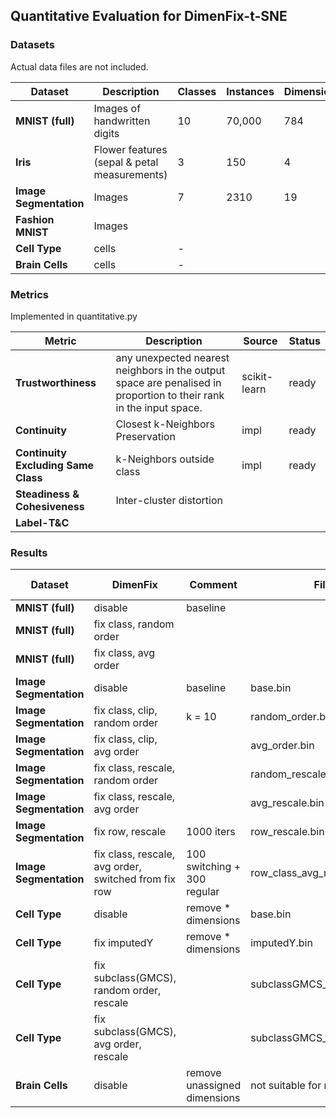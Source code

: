 ## Quantitative Evaluation for DimenFix-t-SNE

### Datasets

Actual data files are not included.

| Dataset | Description | Classes | Instances | Dimensionality | Status |
|---------|------------|---------|-----------|---------------|----------|
| **MNIST (full)** | Images of handwritten digits | 10 | 70,000 | 784 |ready|
| **Iris**  | Flower features (sepal & petal measurements) | 3 | 150 | 4 |ready|
|**Image Segmentation**| Images | 7 | 2310|19 |ready|
|**Fashion MNIST**| Images ||||||||
|**Cell Type**| cells |-|||ready|
|**Brain Cells**| cells | - | | |ready|

### Metrics

Implemented in quantitative.py

| Metric | Description | Source | Status |
|---------|------------|---------|-----------|
|**Trustworthiness**|any unexpected nearest neighbors in the output space are penalised in proportion to their rank in the input space.|scikit-learn| ready|
|**Continuity**|Closest k-Neighbors Preservation|impl|ready|
|**Continuity Excluding Same Class**|k-Neighbors outside class|impl | ready|
|**Steadiness & Cohesiveness**| Inter-cluster distortion |||
|**Label-T&C**|

### Results

| Dataset | DimenFix | Comment| FileName | Trustworthiness | Continuity| Excl Continuity | Steadiness | Cohesiveness| Label-T| Label-C|
|----|-----|------|----|---|------|------|-----|------|----|----|
|**MNIST (full)**|disable|baseline| |
|**MNIST (full)**|fix class, random order|
|**MNIST (full)**|fix class, avg order|
|**Image Segmentation**|disable|baseline|base.bin|0.9972|0.7567|0.3449|0.9127|0.7217|
|**Image Segmentation**|fix class, clip, random order |k = 10|random_order.bin|0.9885|0.6686| 0.0534|0.7173|0.5424|
|**Image Segmentation**|fix class, clip, avg order ||avg_order.bin|0.9914|0.6806 | 0.1717| 0.6774| 0.6023|
|**Image Segmentation**|fix class, rescale, random order ||random_rescale.bin| 0.9927 | 0.7090| 0.0350| 0.6959| 0.5243|
|**Image Segmentation**|fix class, rescale, avg order ||avg_rescale.bin| 0.9954| 0.7149| 0.1104| 0.7116| 0.5559|
|**Image Segmentation**|fix row, rescale | 1000 iters| row_rescale.bin| 0.9754| 0.270| 0.2743| 0.5623| 0.7475|
|**Image Segmentation**|fix class, rescale, avg order, switched from fix row | 100 switching + 300 regular|row_class_avg_rescale_100_300.bin| 0.9944| 0.7031| 0.0972| 0.7564| 0.5492|
|**Cell Type**|disable| remove * dimensions|base.bin|0.9951| 0.5440|-|0.8880|0.7460|
|**Cell Type**|fix imputedY| remove * dimensions| imputedY.bin| 0.9300| 0.3060|-| 0.5983| 0.5338|
|**Cell Type**|fix subclass(GMCS), random order, rescale| | subclassGMCS_rescale_random.bin|0.9877|0.5160|TODO | 0.8478| 0.6415|
|**Cell Type**|fix subclass(GMCS), avg order, rescale| | subclassGMCS_rescale_avg.bin| 0.9907| 0.5213| TODO| 0.8664| 0.7001|
|**Brain Cells**|disable| remove unassigned dimensions| not suitable for metric eval|
